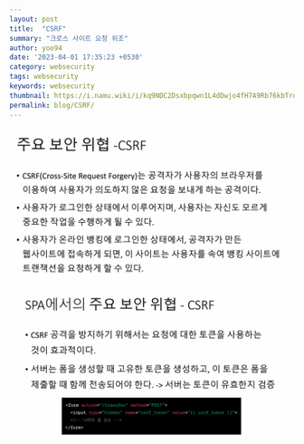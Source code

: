```yaml
---
layout: post
title:  "CSRF"
summary: "크로스 사이트 요청 위조"
author: yoo94
date: '2023-04-01 17:35:23 +0530'
category: websecurity
tags: websecurity
keywords: websecurity
thumbnail: https://i.namu.wiki/i/kq9NDC2Dsxbpqwn1L4dDwjo4fH7A9Rb76kbTrqpRirwq1VjPHDyr0Rp_P_Y0MhxFadKjqT5yBClhRDIWxapZNIdIrW8EkbT6KVv90O9wZqZ0ouYllY8gkIa39etQZDdg1d2fR6odJZ7_hYgF4FaLXg.webp
permalink: blog/CSRF/
---
```


<img src="/blog/postImg/Pasted image 20240205203346.png" alt="Pasted image 20240205203346.png" style="max-width:100%;">
<img src="/blog/postImg/Pasted image 20240205203424.png" alt="Pasted image 20240205203424.png" style="max-width:100%;">

